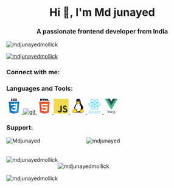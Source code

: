 <h1 align="center">Hi 👋, I'm Md junayed</h1>
<h3 align="center">A passionate frontend developer from India</h3>

<p align="left"> <img src="https://komarev.com/ghpvc/?username=mdjunayedmollick&label=Profile%20views&color=0e75b6&style=flat" alt="mdjunayedmollick" /> </p>

<p align="left"> <a href="https://github.com/ryo-ma/github-profile-trophy"><img src="https://github-profile-trophy.vercel.app/?username=mdjunayedmollick" alt="mdjunayedmollick" /></a> </p>

<h3 align="left">Connect with me:</h3>
<p align="left">
</p>

<h3 align="left">Languages and Tools:</h3>
<p align="left"> <a href="https://www.w3schools.com/css/" target="_blank" rel="noreferrer"> <img src="https://raw.githubusercontent.com/devicons/devicon/master/icons/css3/css3-original-wordmark.svg" alt="css3" width="40" height="40"/> </a> <a href="https://git-scm.com/" target="_blank" rel="noreferrer"> <img src="https://www.vectorlogo.zone/logos/git-scm/git-scm-icon.svg" alt="git" width="40" height="40"/> </a> <a href="https://www.w3.org/html/" target="_blank" rel="noreferrer"> <img src="https://raw.githubusercontent.com/devicons/devicon/master/icons/html5/html5-original-wordmark.svg" alt="html5" width="40" height="40"/> </a> <a href="https://developer.mozilla.org/en-US/docs/Web/JavaScript" target="_blank" rel="noreferrer"> <img src="https://raw.githubusercontent.com/devicons/devicon/master/icons/javascript/javascript-original.svg" alt="javascript" width="40" height="40"/> </a> <a href="https://www.linux.org/" target="_blank" rel="noreferrer"> <img src="https://raw.githubusercontent.com/devicons/devicon/master/icons/linux/linux-original.svg" alt="linux" width="40" height="40"/> </a> <a href="https://reactjs.org/" target="_blank" rel="noreferrer"> <img src="https://raw.githubusercontent.com/devicons/devicon/master/icons/react/react-original-wordmark.svg" alt="react" width="40" height="40"/> </a> <a href="https://vuejs.org/" target="_blank" rel="noreferrer"> <img src="https://raw.githubusercontent.com/devicons/devicon/master/icons/vuejs/vuejs-original-wordmark.svg" alt="vuejs" width="40" height="40"/> </a> </p>

<h3 align="left">Support:</h3>
<p><a href="https://www.buymeacoffee.com/Mdjunayed"> <img align="left" src="https://cdn.buymeacoffee.com/buttons/v2/default-yellow.png" height="50" width="210" alt="Mdjunayed" /></a><a href="https://ko-fi.com/mdjunayed"> <img align="left" src="https://cdn.ko-fi.com/cdn/kofi3.png?v=3" height="50" width="210" alt="mdjunayed" /></a></p><br><br>

<p><img align="left" src="https://github-readme-stats.vercel.app/api/top-langs?username=mdjunayedmollick&show_icons=true&locale=en&layout=compact" alt="mdjunayedmollick" /></p>

<p>&nbsp;<img align="center" src="https://github-readme-stats.vercel.app/api?username=mdjunayedmollick&show_icons=true&locale=en" alt="mdjunayedmollick" /></p>

<p><img align="center" src="https://github-readme-streak-stats.herokuapp.com/?user=mdjunayedmollick&" alt="mdjunayedmollick" /></p>
